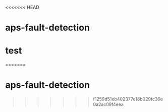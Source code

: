<<<<<<< HEAD
# aps-fault-detection

# test
=======
# aps-fault-detection
>>>>>>> f1259d51eb402377e18b029fc36e0a2ac09f4eea
